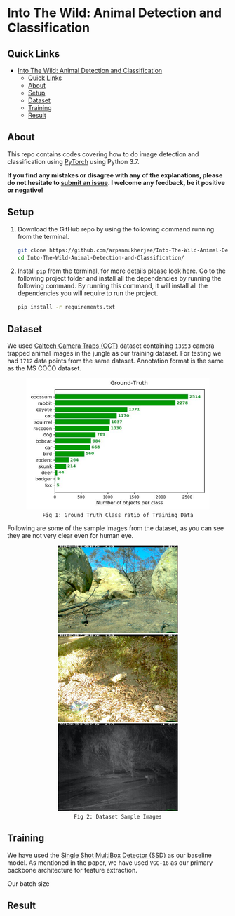 # Into The Wild: Animal Detection and Classification

## Quick Links

- [Into The Wild: Animal Detection and Classification](#into-the-wild-animal-detection-and-classification)
  - [Quick Links](#quick-links)
  - [About](#about)
  - [Setup](#setup)
  - [Dataset](#dataset)
  - [Training](#training)
  - [Result](#result)

## About

This repo contains codes covering how to do image detection and classification using [PyTorch](https://github.com/pytorch/pytorch) using Python 3.7.

**If you find any mistakes or disagree with any of the explanations, please do not hesitate to [submit an issue](https://github.com/arpanmukherjee/Into-The-Wild-Animal-Detection-and-Classification/issues/new). I welcome any feedback, be it positive or negative!**

## Setup

1. Download the GitHub repo by using the following command running from the terminal.

    ```bash
    git clone https://github.com/arpanmukherjee/Into-The-Wild-Animal-Detection-and-Classification.git
    cd Into-The-Wild-Animal-Detection-and-Classification/
    ```

2. Install `pip` from the terminal, for more details please look [here](https://pypi.org/project/pip/). Go to the following project folder and install all the dependencies by running the following command. By running this command, it will install all the dependencies you will require to run the project.

    ```bash
    pip install -r requirements.txt
    ```

## Dataset

We used [Caltech Camera Traps (CCT)](https://beerys.github.io/CaltechCameraTraps/) dataset containing `13553` camera trapped animal images in the jungle as our training dataset. For testing we had `1712` data points from the same dataset. Annotation format is the same as the MS COCO dataset.

<p align="center">
	<img src="images/ground_truth.jpeg" height='300px'/><br>
	<code>Fig 1: Ground Truth Class ratio of Training Data</code>
</p>

Following are some of the sample images from the dataset, as you can see they are not very clear even for human eye.

<p align="center">
	<img src="images/sample_1.jpeg" height='200px'/>
    <img src="images/sample_2.jpeg" height='200px'/>
    <img src="images/sample_3.jpeg" height='200px'/>
    <br>
	<code>Fig 2: Dataset Sample Images</code>
</p>

## Training

We have used the [Single Shot MultiBox Detector (SSD)](https://arxiv.org/abs/1512.02325) as our baseline model. As mentioned in the paper, we have used `VGG-16` as our primary backbone architecture for feature extraction.

Our batch size 


## Result
